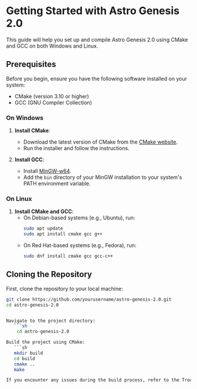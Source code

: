 # Getting Started with Astro Genesis 2.0

This guide will help you set up and compile Astro Genesis 2.0 using CMake and GCC on both Windows and Linux.

## Prerequisites

Before you begin, ensure you have the following software installed on your system:

- CMake (version 3.10 or higher)
- GCC (GNU Compiler Collection)

### On Windows

1. **Install CMake**:
   - Download the latest version of CMake from the [CMake website](https://cmake.org/download/).
   - Run the installer and follow the instructions.

2. **Install GCC**:
   - Install [MinGW-w64](http://mingw-w64.org/doku.php/download).
   - Add the `bin` directory of your MinGW installation to your system's PATH environment variable.

### On Linux

1. **Install CMake and GCC**:
   - On Debian-based systems (e.g., Ubuntu), run:
     ```sh
     sudo apt update
     sudo apt install cmake gcc g++
     ```
   - On Red Hat-based systems (e.g., Fedora), run:
     ```sh
     sudo dnf install cmake gcc gcc-c++
     ```

## Cloning the Repository

First, clone the repository to your local machine:

```sh
git clone https://github.com/yourusername/astro-genesis-2.0.git
cd astro-genesis-2.0


Navigate to the project directory:
   ```sh
    cd astro-genesis-2.0

Build the project using CMake:
   ```sh
   mkdir build
   cd build
   cmake ..
   make

If you encounter any issues during the build process, refer to the Troubleshooting section.

